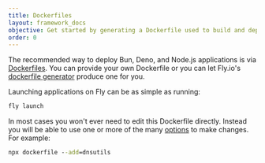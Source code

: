```yaml
---
title: Dockerfiles
layout: framework_docs
objective: Get started by generating a Dockerfile used to build and deploy your application.
order: 0
---
```


The recommended way to deploy Bun, Deno, and Node.js applications is via
[Dockerfiles](https://docs.docker.com/engine/reference/builder/).  You can
provide your own Dockerfile or you can let Fly.io's
[dockerfile generator](https://github.com/fly-apps/dockerfile-node#overview)
produce one for you.

Launching applications on Fly can be as simple as running:

```cmd
fly launch
```

In most cases you won't ever need to edit this Dockerfile directly.  Instead you will be
able to use one or more of the many [options](https://github.com/fly-apps/dockerfile-node#options)
to make changes.  For example:

```cmd
npx dockerfile --add=dnsutils
```